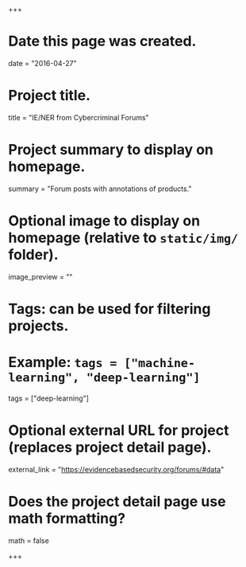 +++
# Date this page was created.
date = "2016-04-27"

# Project title.
title = "IE/NER from Cybercriminal Forums"

# Project summary to display on homepage.
summary = "Forum posts with annotations of products."

# Optional image to display on homepage (relative to `static/img/` folder).
image_preview = ""

# Tags: can be used for filtering projects.
# Example: `tags = ["machine-learning", "deep-learning"]`
tags = ["deep-learning"]

# Optional external URL for project (replaces project detail page).
external_link = "https://evidencebasedsecurity.org/forums/#data"

# Does the project detail page use math formatting?
math = false

+++

